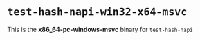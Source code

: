 # `test-hash-napi-win32-x64-msvc`

This is the **x86_64-pc-windows-msvc** binary for `test-hash-napi`

